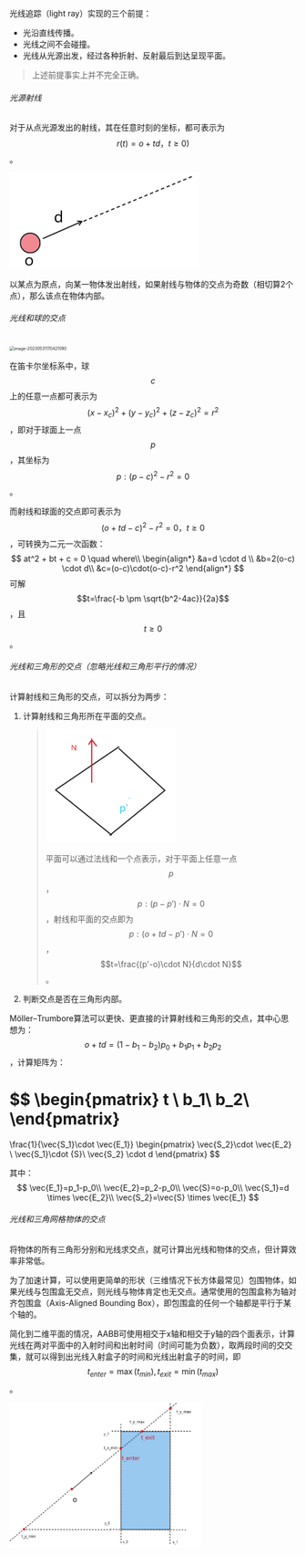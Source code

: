 光线追踪（light ray）实现的三个前提：

*   光沿直线传播。
*   光线之间不会碰撞。
*   光线从光源出发，经过各种折射、反射最后到达呈现平面。

>   上述前提事实上并不完全正确。

###### 光源射线

对于从点光源发出的射线，其在任意时刻的坐标，都可表示为$$r(t) = o + td，t \ge 0)$$。

<img src="./../../999.Asset/image-20230531165331444.png" alt="image-20230531165331444" style="zoom:50%;" />

以某点为原点，向某一物体发出射线，如果射线与物体的交点为奇数（相切算2个点），那么该点在物体内部。

###### 光线和球的交点

<img src="./../../../../../AppData/Roaming/Typora/typora-user-images/image-20230531170421090.png" alt="image-20230531170421090" style="zoom:50%;" />

在笛卡尔坐标系中，球$$c$$上的任意一点都可表示为$$(x-x_c)^2 + (y-y_c)^2 + (z-z_c)^2 = r^2$$，即对于球面上一点$$p$$，其坐标为$$p: (p-c)^2 - r^2 = 0$$。

而射线和球面的交点即可表示为$$(o+td-c)^2 - r^2=0，t \ge 0$$，可转换为二元一次函数：
$$
at^2 + bt + c = 0 \quad where\\
\begin{align*}
&a=d \cdot d \\
&b=2(o-c) \cdot d\\
&c=(o-c)\cdot(o-c)-r^2
\end{align*}
$$
可解$$t=\frac{-b \pm \sqrt{b^2-4ac}}{2a}$$，且$$t \ge 0$$。

###### 光线和三角形的交点（忽略光线和三角形平行的情况）

计算射线和三角形的交点，可以拆分为两步：

1.   计算射线和三角形所在平面的交点。

     >   <img src="./../../999.Asset/image-20230531173428280.png" alt="image-20230531173428280" style="zoom: 33%;" />
     >
     >   平面可以通过法线和一个点表示，对于平面上任意一点$$p$$，$$p:(p-p')\cdot N = 0$$，射线和平面的交点即为$$p: (o+td-p') \cdot N = 0$$，$$t=\frac{(p'-o)\cdot N}{d\cdot N}$$。

2.   判断交点是否在三角形内部。

Möller–Trumbore算法可以更快、更直接的计算射线和三角形的交点，其中心思想为：$$o+td=(1-b_1-b_2) p_0 + b_1 p_1 + b_2 p_2$$，计算矩阵为：

$$
\begin{pmatrix}
t \\
b_1\\
b_2\\
\end{pmatrix}
=
\frac{1}{\vec{S_1}\cdot \vec{E_1}}
\begin{pmatrix}
\vec{S_2}\cdot \vec{E_2} \\
\vec{S_1}\cdot {S}\\
\vec{S_2} \cdot d
\end{pmatrix}
$$

其中：
$$
\vec{E_1}=p_1-p_0\\
\vec{E_2}=p_2-p_0\\
\vec{S}=o-p_0\\
\vec{S_1}=d \times \vec{E_2}\\
\vec{S_2}=\vec{S} \times \vec{E_1}
$$
###### 光线和三角网格物体的交点

将物体的所有三角形分别和光线求交点，就可计算出光线和物体的交点，但计算效率非常低。

为了加速计算，可以使用更简单的形状（三维情况下长方体最常见）包围物体，如果光线与包围盒无交点，则光线与物体肯定也无交点。通常使用的包围盒称为轴对齐包围盒（Axis-Aligned Bounding Box），即包围盒的任何一个轴都是平行于某个轴的。

简化到二维平面的情况，AABB可使用相交于x轴和相交于y轴的四个面表示，计算光线在两对平面中的入射时间和出射时间（时间可能为负数），取两段时间的交交集，就可以得到出光线入射盒子的时间和光线出射盒子的时间，即$$t_{enter}=\max(t_{min}),t_{exit}=\min(t_{max})$$。

<img src="./../../999.Asset/image-20230531192921690.png" alt="image-20230531192921690" style="zoom:33%;" />
